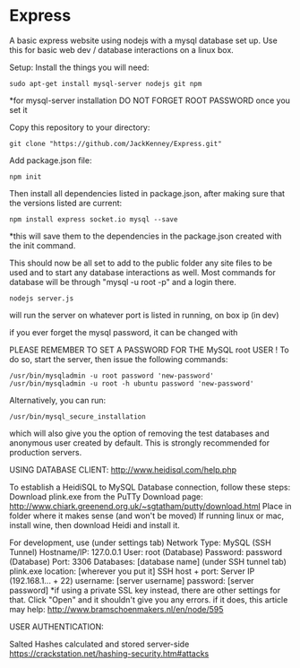 # Express
A basic express website using nodejs with a mysql database set up.
Use this for basic web dev / database interactions on a linux box.

Setup:
Install the things you will need:

    sudo apt-get install mysql-server nodejs git npm 
  *for mysql-server installation DO NOT FORGET ROOT PASSWORD once you set it

Copy this repository to your directory:

    git clone "https://github.com/JackKenney/Express.git"

Add package.json file:

    npm init

Then install all dependencies listed in package.json, 
after making sure that the versions listed are current:

    npm install express socket.io mysql --save 
  *this will save them to the dependencies in the package.json created with the init command.

This should now be all set to add to the public folder any site files to be used and to start any database interactions as well. Most commands for database will be through "mysql -u root -p" and a login there. 

    nodejs server.js 
will run the server on whatever port is listed in running, on box ip (in dev)

if you ever forget the mysql password, it can be changed with 

PLEASE REMEMBER TO SET A PASSWORD FOR THE MySQL root USER !
To do so, start the server, then issue the following commands:

    /usr/bin/mysqladmin -u root password 'new-password'
    /usr/bin/mysqladmin -u root -h ubuntu password 'new-password'
Alternatively, you can run:

    /usr/bin/mysql_secure_installation
which will also give you the option of removing the test databases and anonymous user created by default. 
This is strongly recommended for production servers.

USING DATABASE CLIENT:
http://www.heidisql.com/help.php

To establish a HeidiSQL to MySQL Database connection, follow these steps:
Download plink.exe from the PuTTy Download page: http://www.chiark.greenend.org.uk/~sgtatham/putty/download.html
Place in folder where it makes sense (and won't be moved)
If running linux or mac, install wine, then download Heidi and install it.

For development, use 
(under settings tab)
    Network Type:  MySQL (SSH Tunnel)
    Hostname/IP:  127.0.0.1
    User: root (Database)
    Password: password (Database)
    Port: 3306
    Databases: [database name]
(under SSH tunnel tab)
    plink.exe location: [wherever you put it]
    SSH host + port: Server IP (192.168.1... + 22)
    username: [server username]
    password: [server password]
*if using a private SSL key instead, there are other settings for that.
Click "Open" and it shouldn't give you any errors.
    if it does, this article may help: http://www.bramschoenmakers.nl/en/node/595

USER AUTHENTICATION:

Salted Hashes calculated and stored server-side
https://crackstation.net/hashing-security.htm#attacks

